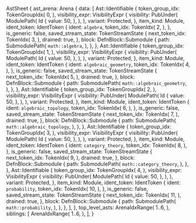 AstSheet {
    ast_arena: Arena {
        data: [
            Ast::Identifiable {
                token_group_idx: TokenGroupIdx(
                    0,
                ),
                visibility_expr: VisibilityExpr {
                    visibility: PubUnder(
                        ModulePath(
                            Id {
                                value: 50,
                            },
                        ),
                    ),
                    variant: Protected,
                },
                item_kind: Module,
                ident_token: IdentToken {
                    ident: `algebra`,
                    token_idx: TokenIdx(
                        2,
                    ),
                },
                is_generic: false,
                saved_stream_state: TokenStreamState {
                    next_token_idx: TokenIdx(
                        3,
                    ),
                    drained: true,
                },
                block: DefnBlock::Submodule {
                    path: SubmodulePath(
                        `math::algebra`,
                    ),
                },
            },
            Ast::Identifiable {
                token_group_idx: TokenGroupIdx(
                    1,
                ),
                visibility_expr: VisibilityExpr {
                    visibility: PubUnder(
                        ModulePath(
                            Id {
                                value: 50,
                            },
                        ),
                    ),
                    variant: Protected,
                },
                item_kind: Module,
                ident_token: IdentToken {
                    ident: `algebraic_geometry`,
                    token_idx: TokenIdx(
                        4,
                    ),
                },
                is_generic: false,
                saved_stream_state: TokenStreamState {
                    next_token_idx: TokenIdx(
                        5,
                    ),
                    drained: true,
                },
                block: DefnBlock::Submodule {
                    path: SubmodulePath(
                        `math::algebraic_geometry`,
                    ),
                },
            },
            Ast::Identifiable {
                token_group_idx: TokenGroupIdx(
                    2,
                ),
                visibility_expr: VisibilityExpr {
                    visibility: PubUnder(
                        ModulePath(
                            Id {
                                value: 50,
                            },
                        ),
                    ),
                    variant: Protected,
                },
                item_kind: Module,
                ident_token: IdentToken {
                    ident: `algebraic_topology`,
                    token_idx: TokenIdx(
                        6,
                    ),
                },
                is_generic: false,
                saved_stream_state: TokenStreamState {
                    next_token_idx: TokenIdx(
                        7,
                    ),
                    drained: true,
                },
                block: DefnBlock::Submodule {
                    path: SubmodulePath(
                        `math::algebraic_topology`,
                    ),
                },
            },
            Ast::Identifiable {
                token_group_idx: TokenGroupIdx(
                    3,
                ),
                visibility_expr: VisibilityExpr {
                    visibility: PubUnder(
                        ModulePath(
                            Id {
                                value: 50,
                            },
                        ),
                    ),
                    variant: Protected,
                },
                item_kind: Module,
                ident_token: IdentToken {
                    ident: `category_theory`,
                    token_idx: TokenIdx(
                        8,
                    ),
                },
                is_generic: false,
                saved_stream_state: TokenStreamState {
                    next_token_idx: TokenIdx(
                        9,
                    ),
                    drained: true,
                },
                block: DefnBlock::Submodule {
                    path: SubmodulePath(
                        `math::category_theory`,
                    ),
                },
            },
            Ast::Identifiable {
                token_group_idx: TokenGroupIdx(
                    4,
                ),
                visibility_expr: VisibilityExpr {
                    visibility: PubUnder(
                        ModulePath(
                            Id {
                                value: 50,
                            },
                        ),
                    ),
                    variant: Protected,
                },
                item_kind: Module,
                ident_token: IdentToken {
                    ident: `probability`,
                    token_idx: TokenIdx(
                        10,
                    ),
                },
                is_generic: false,
                saved_stream_state: TokenStreamState {
                    next_token_idx: TokenIdx(
                        11,
                    ),
                    drained: true,
                },
                block: DefnBlock::Submodule {
                    path: SubmodulePath(
                        `math::probability`,
                    ),
                },
            },
        ],
    },
    top_level_asts: ArenaIdxRange(
        1..6,
    ),
    siblings: [
        ArenaIdxRange(
            1..6,
        ),
    ],
}